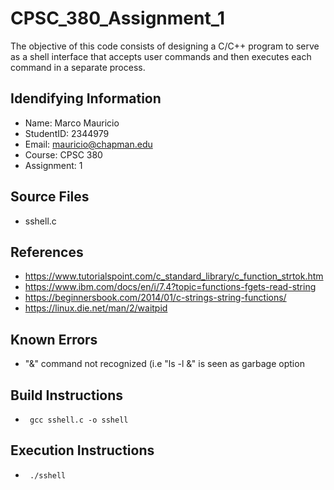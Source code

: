 # CPSC_380_Assignment_1
The  objective  of  this  code  consists  of  designing  a  C/C++  program  to  serve  as  a  shell  interface that accepts user commands and then executes each command in a separate process.

## Idendifying Information

* Name: Marco Mauricio
* StudentID: 2344979
* Email: mauricio@chapman.edu
* Course: CPSC 380
* Assignment: 1

## Source Files

* sshell.c
	
## References

* https://www.tutorialspoint.com/c_standard_library/c_function_strtok.htm
* https://www.ibm.com/docs/en/i/7.4?topic=functions-fgets-read-string
* https://beginnersbook.com/2014/01/c-strings-string-functions/
* https://linux.die.net/man/2/waitpid 
	
## Known Errors

* "&" command not recognized (i.e "ls -l &" is seen as garbage option

## Build Instructions

* <code> gcc sshell.c -o sshell </code>
	
## Execution Instructions

* <code> ./sshell </code>
